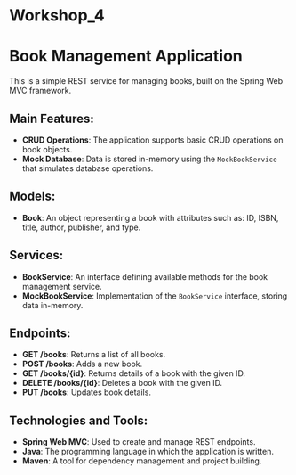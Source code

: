 # Workshop_4
# Book Management Application

This is a simple REST service for managing books, built on the Spring Web MVC framework.

## Main Features:
- **CRUD Operations**: The application supports basic CRUD operations on book objects.
- **Mock Database**: Data is stored in-memory using the `MockBookService` that simulates database operations.

## Models:
- **Book**: An object representing a book with attributes such as: ID, ISBN, title, author, publisher, and type.

## Services:
- **BookService**: An interface defining available methods for the book management service.
- **MockBookService**: Implementation of the `BookService` interface, storing data in-memory.

## Endpoints:
- **GET /books**: Returns a list of all books.
- **POST /books**: Adds a new book.
- **GET /books/{id}**: Returns details of a book with the given ID.
- **DELETE /books/{id}**: Deletes a book with the given ID.
- **PUT /books**: Updates book details.

## Technologies and Tools:
- **Spring Web MVC**: Used to create and manage REST endpoints.
- **Java**: The programming language in which the application is written.
- **Maven**: A tool for dependency management and project building.

